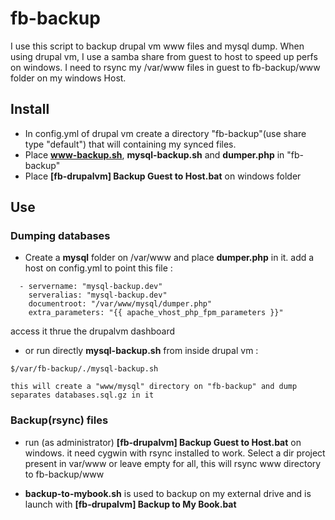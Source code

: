 # fb-backup
I use this script to backup drupal vm www files and mysql dump.
When using drupal vm, I use a samba share from guest to host to speed up perfs on windows. I need to rsync my /var/www files in guest to fb-backup/www folder on my windows Host.

## Install 
* In config.yml of drupal vm create a directory "fb-backup"(use share type "default")  that will containing my synced files.
* Place **www-backup.sh**, **mysql-backup.sh** and **dumper.php** in "fb-backup"
* Place **[fb-drupalvm] Backup Guest to Host.bat** on windows folder

## Use

### Dumping databases
* Create a **mysql** folder on /var/www and place **dumper.php** in it. add a host on config.yml to point this file :
```
  - servername: "mysql-backup.dev"
    serveralias: "mysql-backup.dev"
    documentroot: "/var/www/mysql/dumper.php"
    extra_parameters: "{{ apache_vhost_php_fpm_parameters }}"
```
access it thrue the drupalvm dashboard

* or run directly **mysql-backup.sh** from inside drupal vm :
```
$/var/fb-backup/./mysql-backup.sh
```
	this will create a "www/mysql" directory on "fb-backup" and dump separates databases.sql.gz in it

### Backup(rsync) files
* run (as administrator) **[fb-drupalvm] Backup Guest to Host.bat** on windows. it need cygwin with rsync installed to work.
	Select a dir project present in var/www or leave empty for all,
	this will rsync www directory to fb-backup/www
	
* **backup-to-mybook.sh** is used to backup on my external drive
and is launch with **[fb-drupalvm] Backup to My Book.bat**


